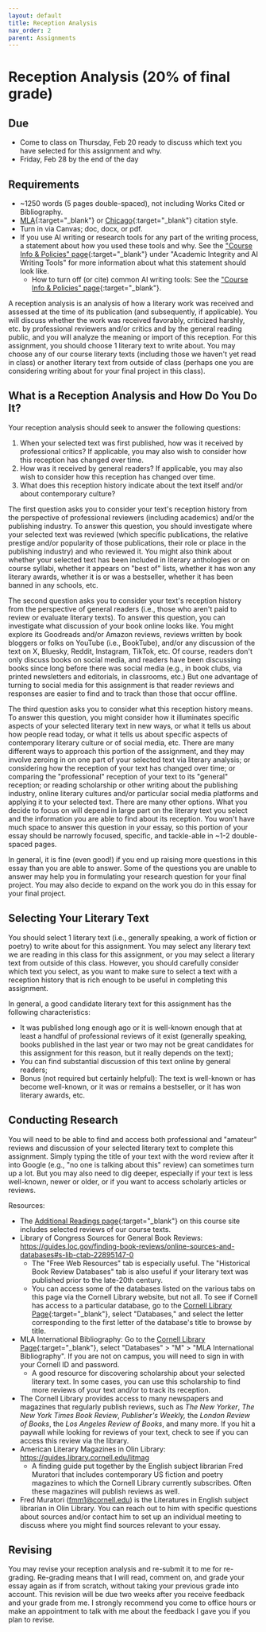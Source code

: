 ```yaml
---
layout: default
title: Reception Analysis
nav_order: 2
parent: Assignments
---
```

# Reception Analysis (20% of final grade)
## Due
- Come to class on Thursday, Feb 20 ready to discuss which text you have selected for this assignment and why.
- Friday, Feb 28 by the end of the day

## Requirements
- ~1250 words (5 pages double-spaced), not including Works Cited or Bibliography.
- [MLA](https://owl.purdue.edu/owl/research_and_citation/mla_style/mla_formatting_and_style_guide/mla_formatting_and_style_guide.html){:target="_blank"} or [Chicago](https://owl.purdue.edu/owl/research_and_citation/chicago_manual_17th_edition/cmos_formatting_and_style_guide/chicago_manual_of_style_17th_edition.html){:target="_blank"} citation style.
- Turn in via Canvas; doc, docx, or pdf.
- If you use AI writing or research tools for any part of the writing process, a statement about how you used these tools and why. See the ["Course Info & Policies" page](https://lindsaythomas.net/engl4771s25/course-info-policies.html#academic-integrity-and-ai-writing-tools){:target="_blank"} under "Academic Integrity and AI Writing Tools" for more information about what this statement should look like.
    - How to turn off (or cite) common AI writing tools: See the ["Course Info & Policies" page](https://lindsaythomas.net/engl4771s25/course-info-policies.html#how-to-turn-off-or-cite-some-common-ai-writing-tools){:target="_blank"}.

A reception analysis is an analysis of how a literary work was received and assessed at the time of its publication (and subsequently, if applicable). You will discuss whether the work was received favorably, criticized harshly, etc. by professional reviewers and/or critics and by the general reading public, and you will analyze the meaning or import of this reception. For this assignment, you should choose 1 literary text to write about. You may choose any of our course literary texts (including those we haven't yet read in class) or another literary text from outside of class (perhaps one you are considering writing about for your final project in this class).

## What is a Reception Analysis and How Do You Do It?
Your reception analysis should seek to answer the following questions:
1. When your selected text was first published, how was it received by professional critics? If applicable, you may also wish to consider how this reception has changed over time.
2. How was it received by general readers? If applicable, you may also wish to consider how this reception has changed over time.
3. What does this reception history indicate about the text itself and/or about contemporary culture?

The first question asks you to consider your text's reception history from the perspective of professional reviewers (including academics) and/or the publishing industry. To answer this question, you should investigate where your selected text was reviewed (which specific publications, the relative prestige and/or popularity of those publications, their role or place in the publishing industry) and who reviewed it. You might also think about whether your selected text has been included in literary anthologies or on course syllabi, whether it appears on "best of" lists, whether it has won any literary awards, whether it is or was a bestseller, whether it has been banned in any schools, etc.

The second question asks you to consider your text's reception history from the perspective of general readers (i.e., those who aren't paid to review or evaluate literary texts). To answer this question, you can investigate what discussion of your book online looks like. You might explore its Goodreads and/or Amazon reviews, reviews written by book bloggers or folks on YouTube (i.e., BookTube), and/or any discussion of the text on X, Bluesky, Reddit, Instagram, TikTok, etc. Of course, readers don't only discuss books on social media, and readers have been discussing books since long before there was social media (e.g., in book clubs, via printed newsletters and editorials, in classrooms, etc.) But one advantage of turning to social media for this assignment is that reader reviews and responses are easier to find and to track than those that occur offline.

The third question asks you to consider what this reception history means. To answer this question, you might consider how it illuminates specific aspects of your selected literary text in new ways, or what it tells us about how people read today, or what it tells us about specific aspects of contemporary literary culture or of social media, etc. There are many different ways to approach this portion of the assignment, and they may involve zeroing in on one part of your selected text via literary analysis; or considering how the reception of your text has changed over time; or comparing the "professional" reception of your text to its "general" reception; or reading scholarship or other writing about the publishing industry, online literary cultures and/or particular social media platforms and applying it to your selected text. There are many other options. What you decide to focus on will depend in large part on the literary text you select and the information you are able to find about its reception. You won't have much space to answer this question in your essay, so this portion of your essay should be narrowly focused, specific, and tackle-able in ~1-2 double-spaced pages.

In general, it is fine (even good!) if you end up raising more questions in this essay than you are able to answer. Some of the questions you are unable to answer may help you in formulating your research question for your final project. You may also decide to expand on the work you do in this essay for your final project.

## Selecting Your Literary Text
You should select 1 literary text (i.e., generally speaking, a work of fiction or poetry) to write about for this assignment. You may select any literary text we are reading in this class for this assignment, or you may select a literary text from outside of this class. However, you should carefully consider which text you select, as you want to make sure to select a text with a reception history that is rich enough to be useful in completing this assignment.

In general, a good candidate literary text for this assignment has the following characteristics:
- It was published long enough ago or it is well-known enough that at least a handful of professional reviews of it exist (generally speaking, books published in the last year or two may not be great candidates for this assignment for this reason, but it really depends on the text);
- You can find substantial discussion of this text online by general readers;
- Bonus (not required but certainly helpful): The text is well-known or has become well-known, or it was or remains a bestseller, or it has won literary awards, etc.

## Conducting Research
You will need to be able to find and access both professional and "amateur" reviews and discussion of your selected literary text to complete this assignment. Simply typing the title of your text with the word review after it into Google (e.g., "no one is talking about this" review) can sometimes turn up a lot. But you may also need to dig deeper, especially if your text is less well-known, newer or older, or if you want to access scholarly articles or reviews.

Resources:
- The [Additional Readings page](https://lindsaythomas.net/engl4771s25/additional-readings.html){:target="_blank"} on this course site includes selected reviews of our course texts.
- Library of Congress Sources for General Book Reviews: <https://guides.loc.gov/finding-book-reviews/online-sources-and-databases#s-lib-ctab-22895147-0>
   - The "Free Web Resources" tab is especially useful. The "Historical Book Review Databases" tab is also useful if your literary text was published prior to the late-20th century.
   - You can access some of the databases listed on the various tabs on this page via the Cornell Library website, but not all. To see if Cornell has access to a particular database, go to the [Cornell Library Page](https://www.library.cornell.edu/){:target="_blank"}, select "Databases," and select the letter corresponding to the first letter of the database's title to browse by title.
- MLA International Bibliography: Go to the [Cornell Library Page](https://www.library.cornell.edu/){:target="_blank"}, select "Databases" > "M" > "MLA International Bibliography". If you are not on campus, you will need to sign in with your Cornell ID and password.
    - A good resource for discovering scholarship about your selected literary text. In some cases, you can use this scholarship to find more reviews of your text and/or to track its reception.
- The Cornell Library provides access to many newspapers and magazines that regularly publish reviews, such as *The New Yorker*, *The New York Times Book Review*, *Publisher's Weekly,* the *London Review of Books*, the *Los Angeles Review of Books*, and many more. If you hit a paywall while looking for reviews of your text, check to see if you can access this review via the library.
- American Literary Magazines in Olin Library: <https://guides.library.cornell.edu/litmag>
    - A finding guide put together by the English subject librarian Fred Muratori that includes contemporary US fiction and poetry magazines to which the Cornell Library currently subscribes. Often these magazines will publish reviews as well.
- Fred Muratori (fmm1@cornell.edu) is the Literatures in English subject librarian in Olin Library. You can reach out to him with specific questions about sources and/or contact him to set up an individual meeting to discuss where you might find sources relevant to your essay.

## Revising
You may revise your reception analysis and re-submit it to me for re-grading. Re-grading means that I will read, comment on, and grade your essay again as if from scratch, without taking your previous grade into account. This revision will be due two weeks after you receive feedback and your grade from me. I strongly recommend you come to office hours or make an appointment to talk with me about the feedback I gave you if you plan to revise.
